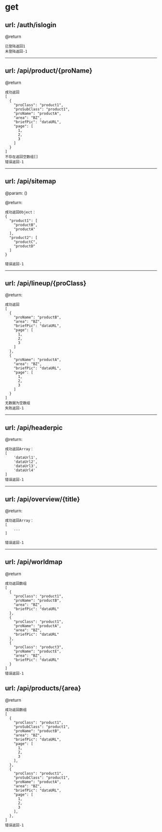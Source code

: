# get

## url: /auth/islogin

@return
```
已登陆返回1
未登陆返回-1
```

----

## url: /api/product/{proName}

@return
```
成功返回
[
  {
    "proClass": "product1",
    "proSubClass": "product1",
    "proName": "productA",
    "area": "BZ",
    "briefPic": "dataURL",
    "page": [
      1,
      2,
      3
    ]
  }
]
不存在返回空数组[]
错误返回-1
```

----

## url: /api/sitemap

@param: ()

@return:
```
成功返回Object：
{
  "product1": [
    "productB",
    "productA"
  ],
  "product2": [
    "productC",
    "productD"
  ]
}

错误返回-1
```

----

## url: /api/lineup/{proClass}

@return:
```
成功返回
[
  {
    "proName": "productB",
    "area": "BZ",
    "briefPic": "dataURL",
    "page": [
      1,
      2,
      3
    ]
  },
  {
    "proName": "productA",
    "area": "BZ",
    "briefPic": "dataURL",
    "page": [
      1,
      2,
      3
    ]
  }
]
无数据为空数组
失败返回-1
```

----

## url: /api/headerpic

@return:
```
成功返回Array：
[
    'dataUrl1',
    'dataUrl2',
    'dataUrl3',
    'dataUrl4'
]
错误返回-1
```

----

## url: /api/overview/{title}

@return:
```
成功返回Array：
[
    ...
]

错误返回-1
```

----

## url: /api/worldmap

@return
```
成功返回数组
[
  {
    "proClass": "product1",
    "proName": "productB",
    "area": "BZ",
    "briefPic": "dataURL"
  },
  {
    "proClass": "product1",
    "proName": "productA",
    "area": "BZ",
    "briefPic": "dataURL"
  },
  {
    "proClass": "product3",
    "proName": "productE",
    "area": "BZ",
    "briefPic": "dataURL"
  }
]
错误返回-1
```

## url: /api/products/{area}

@return
```
成功返回数组
[
  {
    "proClass": "product1",
    "proSubClass": "product1",
    "proName": "productB",
    "area": "BZ",
    "briefPic": "dataURL",
    "page": [
      1,
      2,
      3
    ],
  },
  {
    "proClass": "product1",
    "proSubClass": "product1",
    "proName": "productA",
    "area": "BZ",
    "briefPic": "dataURL",
    "page": [
      1,
      2,
      3
    ],
  },
]
错误返回-1
```

